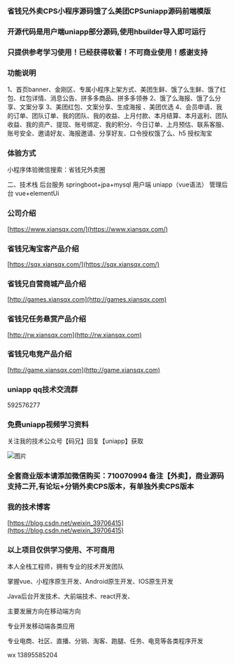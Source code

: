 ### 省钱兄外卖CPS小程序源码饿了么美团CPSuniapp源码前端模版
### 开源代码是用户端uniapp部分源码,使用hbuilder导入即可运行
### 只提供参考学习使用！已经获得软著！不可商业使用！感谢支持

### 功能说明
1、首页banner、金刚区、专属小程序上架方式、美团生鲜、饿了么生鲜、饿了红包、红包详情、消息公告、拼多多商品、拼多多领券
2、饿了么海报、饿了么分享、文案分享
3、美团红包、文案分享、生成海报 、美团优选
4、会员申请、我的订单、团队订单、我的团队、我的收益、上月付款、本月结算、本月返利、团队收益、我的资产、提现、账号绑定、我的积分、今日订单、上月预估、联系客服、账号安全、邀请好友、海报邀请、分享好友、口令授权饿了么、h5 授权淘宝
### 体验方式
小程序体验微信搜索：省钱兄外卖圈

二、技术栈
后台服务 springboot+jpa+mysql
用户端 uniapp（vue语法）
管理后台 vue+elementUi


### 公司介绍
[https://www.xiansqx.com/](https://www.xiansqx.com/)

### 省钱兄淘宝客产品介绍
[https://sqx.xiansqx.com/](https://sqx.xiansqx.com/)

### 省钱兄自营商城产品介绍
[http://games.xiansqx.com](http://games.xiansqx.com)

### 省钱兄任务悬赏产品介绍
[http://rw.xiansqx.com](http://rw.xiansqx.com)

### 省钱兄电竞产品介绍
[http://game.xiansqx.com](http://game.xiansqx.com)

### uniapp qq技术交流群
592576277

### 免费uniapp视频学习资料

关注我的技术公众号【码兄】回复【uniapp】获取 

![图片](https://tk.gomyorder.cn/qrs.jpg)

### 全套商业版本请添加微信购买：710070994 备注【外卖】，商业源码支持二开,有论坛+分销外卖CPS版本，有单独外卖CPS版本

### 我的技术博客
[https://blog.csdn.net/weixin_39706415](https://blog.csdn.net/weixin_39706415)


### 以上项目仅供学习使用、不可商用

本人全栈工程师，拥有专业的技术开发团队

掌握vue、小程序原生开发、Android原生开发、IOS原生开发

Java后台开发技术、大前端技术、react开发、

主要发展方向在移动端方向

专业开发移动端各类应用

专业电商、社区、直播、分销、淘客、跑腿、任务、电竞等各类程序开发

wx 13895585204


